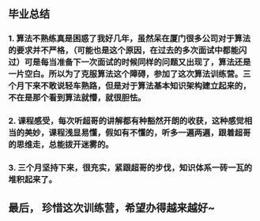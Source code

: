 ## 毕业总结
   ### 1. 算法不熟练真是困惑了我好几年，虽然呆在厦门很多公司对于算法的要求并不严格，（可能也是这个原因，在过去的多次面试中都能闪过）可是每当准备下一次面试的时候同样的问题又出现了，算法还是一片空白。所以为了克服算法这个障碍，参加了这次算法训练营。三个月下来不敢说轻车熟路，但是对于算法基本知识架构建立起来的，不在是那个看到算法就懵，就很胆怯。
   ### 2. 课程感受，每次听超哥的讲解都有种豁然开朗的收获，这种感觉相当的美妙，课程浅显易懂，假如有不懂的，听多一遍两遍，跟着超哥的思维走，总能拨开迷雾的。
   ### 3. 三个月坚持下来，很充实，紧跟超哥的步伐，知识体系一砖一瓦的堆积起来了。
   
## 最后， 珍惜这次训练营，希望办得越来越好~
